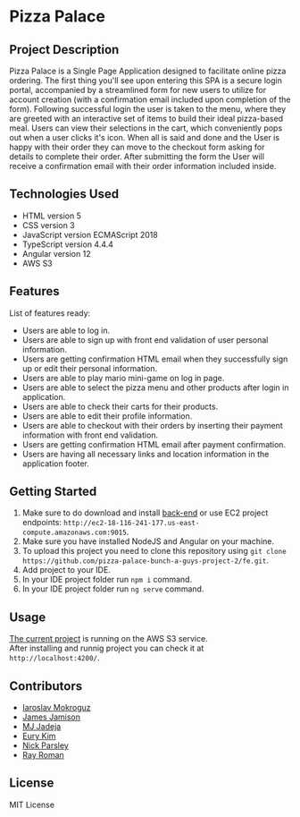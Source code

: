 # Pizza Palace

## Project Description
Pizza Palace is a Single Page Application designed to facilitate online pizza ordering. The first thing you'll see upon entering this SPA is a secure login portal, accompanied by a streamlined form for new users to utilize for account creation (with a confirmation email included upon completion of the form). Following successful login the user is taken to the menu, where they are greeted with an interactive set of items to build their ideal pizza-based meal. Users can view their selections in the cart, which conveniently pops out when a user clicks it's icon. When all is said and done and the User is happy with their order they can move to the checkout form asking for details to complete their order. After submitting the form the User will receive a confirmation email with their order information included inside.

## Technologies Used
* HTML version 5
* CSS version 3
* JavaScript version ECMAScript 2018
* TypeScript version 4.4.4
* Angular version 12
* AWS S3

## Features
List of features ready:
* Users are able to log in.
* Users are able to sign up with front end validation of user personal information.
* Users are getting confirmation HTML email when they successfully sign up or edit their personal information.
* Users are able to play mario mini-game on log in page.
* Users are able to select the pizza menu and other products after login in application.
* Users are able to check their carts for their products.
* Users are able to edit their profile information.
* Users are able to checkout with their orders by inserting their payment information with front end validation.
* Users are getting confirmation  HTML email after payment confirmation.
* Users are having all necessary links and location information in the application footer.

## Getting Started
1. Make sure to do download and install [back-end](https://github.com/pizza-palace-bunch-a-guys-project-2/be) or use EC2 project endpoints: `http://ec2-18-116-241-177.us-east-compute.amazonaws.com:9015`.
2. Make sure you have installed NodeJS and Angular on your machine.
3. To upload this project you need to clone this repository using `git clone https://github.com/pizza-palace-bunch-a-guys-project-2/fe.git`.
4. Add project to your IDE.
5. In your IDE project folder run `npm i` command.
6. In your IDE project folder run `ng serve` command.

## Usage
[The current project](http://menuitembucket.s3-website.us-east-2.amazonaws.com/) is running on the AWS S3 service.\
After installing and runnig project you can check it at `http://localhost:4200/`.

## Contributors
* [Iaroslav Mokroguz](https://github.com/maustrauk)
* [James Jamison](https://github.com/Vapidjimbo)
* [MJ Jadeja](https://github.com/MJad98)
* [Eury Kim](https://github.com/EuryKim2)
* [Nick Parsley](https://github.com/nparsley)
* [Ray Roman](https://github.com/rainwater475)
## License
MIT License
